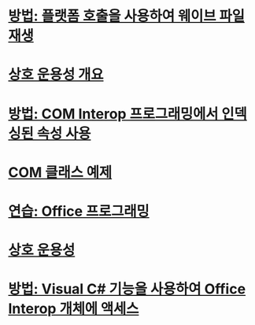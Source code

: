 # [방법: 플랫폼 호출을 사용하여 웨이브 파일 재생](how-to-use-platform-invoke-to-play-a-wave-file.md)
# [상호 운용성 개요](interoperability-overview.md)
# [방법: COM Interop 프로그래밍에서 인덱싱된 속성 사용](how-to-use-indexed-properties-in-com-interop-rogramming.md)
# [COM 클래스 예제](example-com-class.md)
# [연습: Office 프로그래밍](walkthrough-office-programming.md)
# [상호 운용성](interoperability.md)
# [방법: Visual C# 기능을 사용하여 Office Interop 개체에 액세스](how-to-access-office-onterop-objects.md)
